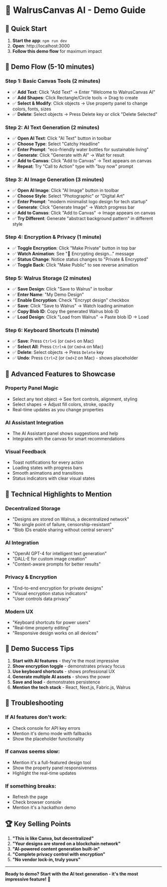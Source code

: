 # 🎨 WalrusCanvas AI - Demo Guide

## 🚀 Quick Start

1. **Start the app**: `npm run dev`
2. **Open**: http://localhost:3000
3. **Follow this demo flow** for maximum impact

## 🎯 Demo Flow (5-10 minutes)

### Step 1: Basic Canvas Tools (2 minutes)
- ✅ **Add Text**: Click "Add Text" → Enter "Welcome to WalrusCanvas AI"
- ✅ **Add Shapes**: Click Rectangle/Circle tools → Drag to create
- ✅ **Select & Modify**: Click objects → Use property panel to change colors, fonts, sizes
- ✅ **Delete**: Select objects → Press Delete key or click "Delete Selected"

### Step 2: AI Text Generation (2 minutes)
- ✅ **Open AI Text**: Click "AI Text" button in toolbar
- ✅ **Choose Type**: Select "Catchy Headline" 
- ✅ **Enter Prompt**: "eco-friendly water bottles for sustainable living"
- ✅ **Generate**: Click "Generate with AI" → Wait for result
- ✅ **Add to Canvas**: Click "Add to Canvas" → Text appears on canvas
- ✅ **Repeat**: Try "Call to Action" type with "buy now" prompt

### Step 3: AI Image Generation (3 minutes)
- ✅ **Open AI Image**: Click "AI Image" button in toolbar
- ✅ **Choose Style**: Select "Photographic" or "Digital Art"
- ✅ **Enter Prompt**: "modern minimalist logo design for tech startup"
- ✅ **Generate**: Click "Generate Image" → Watch progress bar
- ✅ **Add to Canvas**: Click "Add to Canvas" → Image appears on canvas
- ✅ **Try Different**: Generate "abstract background pattern" in different style

### Step 4: Encryption & Privacy (1 minute)
- ✅ **Toggle Encryption**: Click "Make Private" button in top bar
- ✅ **Watch Animation**: See "🔐 Encrypting design..." message
- ✅ **Status Change**: Notice status changes to "Private & Encrypted"
- ✅ **Toggle Back**: Click "Make Public" to see reverse animation

### Step 5: Walrus Storage (2 minutes)
- ✅ **Save Design**: Click "Save to Walrus" in toolbar
- ✅ **Enter Name**: "My Demo Design"
- ✅ **Enable Encryption**: Check "Encrypt design" checkbox
- ✅ **Save**: Click "Save to Walrus" → Watch loading animation
- ✅ **Copy Blob ID**: Copy the generated Walrus blob ID
- ✅ **Load Design**: Click "Load from Walrus" → Paste blob ID → Load

### Step 6: Keyboard Shortcuts (1 minute)
- ✅ **Save**: Press `Ctrl+S` (or `Cmd+S` on Mac)
- ✅ **Select All**: Press `Ctrl+A` (or `Cmd+A` on Mac)
- ✅ **Delete**: Select objects → Press `Delete` key
- ✅ **Undo**: Press `Ctrl+Z` (or `Cmd+Z` on Mac) - shows placeholder

## 🎨 Advanced Features to Showcase

### Property Panel Magic
- Select any text object → See font controls, alignment, styling
- Select shapes → Adjust fill colors, stroke, opacity
- Real-time updates as you change properties

### AI Assistant Integration
- The AI Assistant panel shows suggestions and help
- Integrates with the canvas for smart recommendations

### Visual Feedback
- Toast notifications for every action
- Loading states with progress bars
- Smooth animations and transitions
- Status indicators with clear visual states

## 🔧 Technical Highlights to Mention

### Decentralized Storage
- "Designs are stored on Walrus, a decentralized network"
- "No single point of failure, censorship-resistant"
- "Blob IDs enable sharing without central servers"

### AI Integration
- "OpenAI GPT-4 for intelligent text generation"
- "DALL-E for custom image creation"
- "Context-aware prompts for better results"

### Privacy & Encryption
- "End-to-end encryption for private designs"
- "Visual encryption status indicators"
- "User controls data privacy"

### Modern UX
- "Keyboard shortcuts for power users"
- "Real-time property editing"
- "Responsive design works on all devices"

## 🎯 Demo Success Tips

1. **Start with AI features** - they're the most impressive
2. **Show encryption toggle** - demonstrates privacy focus
3. **Use keyboard shortcuts** - shows professional UX
4. **Generate multiple AI assets** - shows the power
5. **Save and load** - demonstrates persistence
6. **Mention the tech stack** - React, Next.js, Fabric.js, Walrus

## 🚨 Troubleshooting

### If AI features don't work:
- Check console for API key errors
- Mention it's demo mode with fallbacks
- Show the placeholder functionality

### If canvas seems slow:
- Mention it's a full-featured design tool
- Show the property panel responsiveness
- Highlight the real-time updates

### If something breaks:
- Refresh the page
- Check browser console
- Mention it's a hackathon demo

## 🏆 Key Selling Points

1. **"This is like Canva, but decentralized"**
2. **"Your designs are stored on a blockchain network"**
3. **"AI-powered content generation built-in"**
4. **"Complete privacy control with encryption"**
5. **"No vendor lock-in, truly yours"**

---

**Ready to demo? Start with the AI text generation - it's the most impressive feature!** 🚀

